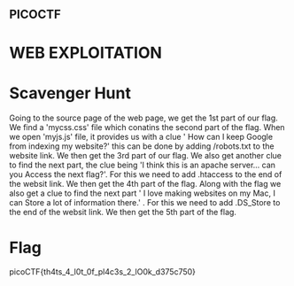 ## PICOCTF

# WEB EXPLOITATION

# Scavenger Hunt
  Going to the source page of the web page, we get the 1st part of our flag. We find a 'mycss.css' file which conatins the second part of the flag. When we open 'myjs.js' file, it provides us with a clue ' How can I keep Google from indexing my website?' this can be done by adding /robots.txt to the website link. We then get the 3rd part of our flag. We also get another clue to find the next part, the clue being 'I think this is an apache server... can you Access the next flag?'. For this we need to add .htaccess to the end of the websit link. We then get the 4th part of the flag. Along with the flag we also get a clue to find the next part ' I love making websites on my Mac, I can Store a lot of information there.' . For this we need to add .DS_Store to the end of the websit link. We then get the 5th part of the flag.

# Flag
  picoCTF{th4ts_4_l0t_0f_pl4c3s_2_lO0k_d375c750}
  